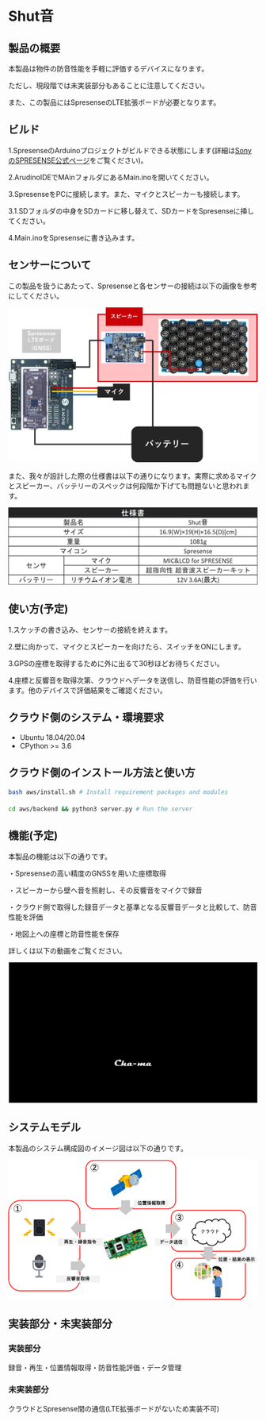 # Shut音

## 製品の概要
本製品は物件の防音性能を手軽に評価するデバイスになります。

ただし、現段階では未実装部分もあることに注意してください。

また、この製品にはSpresenseのLTE拡張ボードが必要となります。

## ビルド
1.SpresenseのArduinoプロジェクトがビルドできる状態にします(詳細は[SonyのSPRESENSE公式ページ](https://developer.sony.com/develop/spresense/docs/arduino_set_up_ja.html)をご覧ください)。

2.ArudinoIDEでMAinフォルダにあるMain.inoを開いてください。

3.SpresenseをPCに接続します。また、マイクとスピーカーも接続します。

3.1.SDフォルダの中身をSDカードに移し替えて、SDカードをSpresenseに挿してください。

4.Main.inoをSpresenseに書き込みます。

## センサーについて
この製品を扱うにあたって、Spresenseと各センサーの接続は以下の画像を参考にしてください。

![接続](./images/Diagram.png)

また、我々が設計した際の仕様書は以下の通りになります。実際に求めるマイクとスピーカー、バッテリーのスペックは何段階か下げても問題ないと思われます。

![仕様](./images/specification.png)

## 使い方(予定)
1.スケッチの書き込み、センサーの接続を終えます。

2.壁に向かって、マイクとスピーカーを向けたら、スイッチをONにします。

3.GPSの座標を取得するために外に出るて30秒ほどお待ちください。

4.座標と反響音を取得次第、クラウドへデータを送信し、防音性能の評価を行います。他のデバイスで評価結果をご確認ください。

## クラウド側のシステム・環境要求
- Ubuntu 18.04/20.04
- CPython >= 3.6

## クラウド側のインストール方法と使い方
```bash
bash aws/install.sh # Install requirement packages and modules

cd aws/backend && python3 server.py # Run the server
```

## 機能(予定)
本製品の機能は以下の通りです。

・Spresenseの高い精度のGNSSを用いた座標取得

・スピーカーから壁へ音を照射し、その反響音をマイクで録音

・クラウド側で取得した録音データと基準となる反響音データと比較して、防音性能を評価

・地図上への座標と防音性能を保存

詳しくは以下の動画をご覧ください。

[![movie](./images/thumbnail.PNG)](https://user-images.githubusercontent.com/93237025/148518990-fd2f7766-0817-4d73-b0f5-9052ba7b677b.mp4)

## システムモデル

本製品のシステム構成図のイメージ図は以下の通りです。

![system](./images/system_overview.png)

## 実装部分・未実装部分

### 実装部分

録音・再生・位置情報取得・防音性能評価・データ管理

### 未実装部分

クラウドとSpresense間の通信(LTE拡張ボードがないため実装不可)

